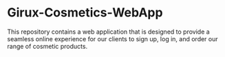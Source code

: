 # Girux-Cosmetics-WebApp
This repository contains a web application that is designed to provide a seamless online experience for our clients to sign up, log in, and order our range of cosmetic products.
